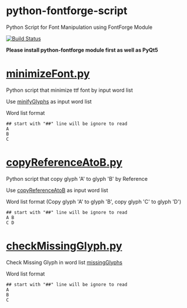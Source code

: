 # python-fontforge-script

Python Script for Font Manipulation using FontForge Module

[![Build Status](https://travis-ci.org/Kennyl/python-fontforge-script.svg?branch=master)](https://travis-ci.org/Kennyl/python-fontforge-script)

**Please install python-fontforge module first as well as PyQt5**

# [minimizeFont.py](../../blob/master/minimizeFont.py)

Python script that minimize ttf font by input word list

Use [minifyGlyphs](../../blob/master/minifyGlyphs) as input word list

Word list format
```
## start with "##" line will be ignore to read
A
B
C
```

# [copyReferenceAtoB.py](../../blob/master/copyReferenceAtoB.py)

Python script that copy glyph 'A' to glyph 'B' by Reference

Use [copyReferenceAtoB](../../blob/master/copyReferenceAtoB) as input word list

Word list format (Copy glyph 'A' to glyph 'B', copy glyph 'C' to glyph 'D')
```
## start with "##" line will be ignore to read
A B
C D
```

# [checkMissingGlyph.py](../../blob/master/checkMissingGlyph.py)

Check Missing Glyph in word list [missingGlyphs](../../blob/master/missingGlyphs) 

Word list format
```
## start with "##" line will be ignore to read
A
B
C
```